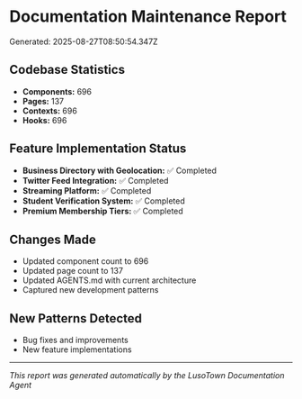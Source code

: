# Documentation Maintenance Report
Generated: 2025-08-27T08:50:54.347Z

## Codebase Statistics
- **Components:** 696
- **Pages:** 137
- **Contexts:** 696
- **Hooks:** 696

## Feature Implementation Status
- **Business Directory with Geolocation:** ✅ Completed
- **Twitter Feed Integration:** ✅ Completed
- **Streaming Platform:** ✅ Completed
- **Student Verification System:** ✅ Completed
- **Premium Membership Tiers:** ✅ Completed

## Changes Made
- Updated component count to 696
- Updated page count to 137
- Updated AGENTS.md with current architecture
- Captured new development patterns

## New Patterns Detected
- Bug fixes and improvements
- New feature implementations

---
*This report was generated automatically by the LusoTown Documentation Agent*
